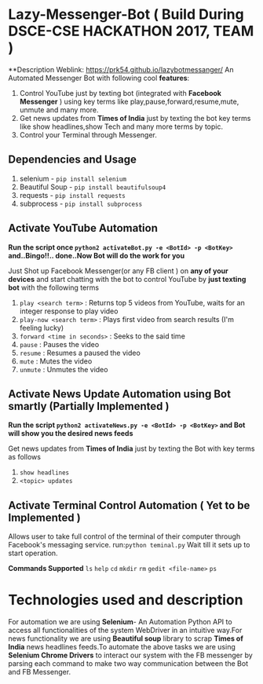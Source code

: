 # Lazy-Messenger-Bot ( Build During DSCE-CSE HACKATHON 2017, TEAM )

**Description Weblink: https://prk54.github.io/lazybotmessanger/
An Automated Messenger Bot with following cool **features**:
1. Control YouTube just by texting bot (integrated with  **Facebook Messenger** ) using key terms like play,pause,forward,resume,mute, unmute and many more.
2. Get news updates  from **Times of India**  just by texting the bot key terms like show headlines,show Tech and many more terms by topic.
3. Control your Terminal through Messenger.

## Dependencies and Usage

1. selenium - `pip install selenium`
2. Beautiful Soup - `pip install beautifulsoup4`
3. requests - `pip install requests`
4. subprocess - `pip install subprocess`

## Activate YouTube Automation

**Run the script once `python2 activateBot.py -e <BotId> -p <BotKey>` and..Bingo!!.. done..Now Bot will do the work for you**

Just Shot up Facebook Messenger(or any FB client ) on **any of your devices** and start chatting with the bot to control YouTube by **just texting bot** with the following terms
1. `play <search term>` : Returns top 5 videos from YouTube, waits for an integer response to play video
2. `play-now <search term>` : Plays first video from search results (I'm feeling lucky)
3. `forward <time in seconds>` : Seeks to the said time
4. `pause` : Pauses the video
5. `resume` : Resumes a paused the video
6. `mute` : Mutes the video
7. `unmute` : Unmutes the video

## Activate News Update Automation using Bot smartly (Partially Implemented )

**Run the script `python2 activateNews.py -e <BotId> -p <BotKey>` and Bot will show you the desired news feeds**

Get news updates from **Times of India** just by texting the Bot with key terms as follows
1. `show headlines`
2. `<topic> updates`

## Activate Terminal Control Automation ( Yet to be Implemented )

Allows user to take full control of the terminal of their computer through Facebook's messaging service.
run:`python teminal.py`
Wait till it sets up to start operation.

**Commands Supported**
`ls`  `help` `cd` `mkdir` `rm` `gedit <file-name>` `ps` 


# Technologies used and description

For automation we are using **Selenium**- An Automation Python API to access all functionalities of the system WebDriver in an intuitive way.For news functionality we are using **Beautiful soup** library to scrap **Times of India** news headlines feeds.To automate the above tasks we are using **Selenium Chrome Drivers** to interact our system with the FB messenger by parsing each command to make two way communication between the Bot and FB Messenger.
